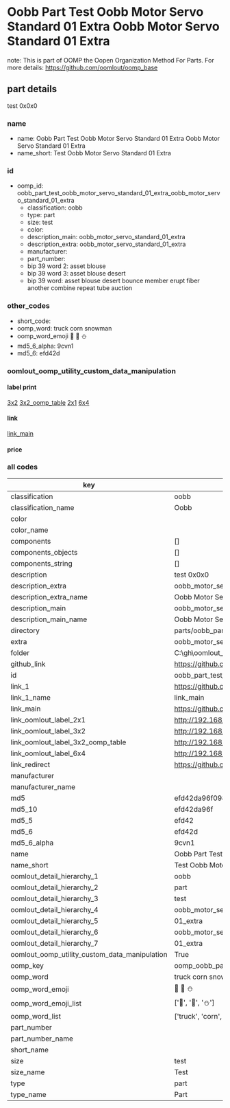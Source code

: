 # Oobb Part Test Oobb Motor Servo Standard 01 Extra Oobb Motor Servo Standard 01 Extra  

note: This is part of OOMP the Oopen Organization Method For Parts. For more details: https://github.com/oomlout/oomp_base

##  part details
  



test 0x0x0



### name
* name: Oobb Part Test Oobb Motor Servo Standard 01 Extra Oobb Motor Servo Standard 01 Extra
* name_short: Test Oobb Motor Servo Standard 01 Extra
### id
* oomp_id: oobb_part_test_oobb_motor_servo_standard_01_extra_oobb_motor_servo_standard_01_extra
  * classification: oobb
  * type: part
  * size: test
  * color: 
  * description_main: oobb_motor_servo_standard_01_extra
  * description_extra: oobb_motor_servo_standard_01_extra
  * manufacturer: 
  * part_number: 
  * bip 39 word 2: asset blouse
  * bip 39 word 3: asset blouse desert
  * bip 39 word: asset blouse desert bounce member erupt fiber another combine repeat tube auction

### other_codes
* short_code: 
* oomp_word: truck corn snowman
* oomp_word_emoji :truck: :corn: :snowman:
* md5_6_alpha: 9cvn1
* md5_6: efd42d






### oomlout_oomp_utility_custom_data_manipulation
#### label print
[3x2](http://192.168.1.245:1112/?label=oomp%209cvn1)
[3x2_oomp_table](http://192.168.1.108:1112/?label=oomp%209cvn1)
[2x1](http://192.168.1.242:1112/?label=oomp%209cvn1)
[6x4](http://192.168.1.55:1112/?label=oomp%209cvn1)    

#### link

[link_main](https://github.com/oomlout/oomlout_oobb_version_4_generated_parts/tree/main/navigation_oomp/oobb/part/test/oobb_motor_servo_standard_01_extra/oobb_motor_servo_standard_01_extra/part)                              

#### price







### all codes 
| key | value |  
| --- | --- |  
| classification | oobb |  
| classification_name | Oobb |  
| color |  |  
| color_name |  |  
| components | [] |  
| components_objects | [] |  
| components_string | [] |  
| description | test 0x0x0 |  
| description_extra | oobb_motor_servo_standard_01_extra |  
| description_extra_name | Oobb Motor Servo Standard 01 Extra |  
| description_main | oobb_motor_servo_standard_01_extra |  
| description_main_name | Oobb Motor Servo Standard 01 Extra |  
| directory | parts/oobb_part_test_oobb_motor_servo_standard_01_extra_oobb_motor_servo_standard_01_extra |  
| extra | oobb_motor_servo_standard_01 |  
| folder | C:\gh\oomlout_oobb_version_4_generated_parts\parts\oobb_part_test_oobb_motor_servo_standard_01_extra_oobb_motor_servo_standard_01_extra |  
| github_link | https://github.com/oomlout/oomlout_oomp_part_src/tree/main/parts/oobb_part_test_oobb_motor_servo_standard_01_extra_oobb_motor_servo_standard_01_extra |  
| id | oobb_part_test_oobb_motor_servo_standard_01_extra_oobb_motor_servo_standard_01_extra |  
| link_1 | https://github.com/oomlout/oomlout_oobb_version_4_generated_parts/tree/main/navigation_oomp/oobb/part/test/oobb_motor_servo_standard_01_extra/oobb_motor_servo_standard_01_extra/part |  
| link_1_name | link_main |  
| link_main | https://github.com/oomlout/oomlout_oobb_version_4_generated_parts/tree/main/navigation_oomp/oobb/part/test/oobb_motor_servo_standard_01_extra/oobb_motor_servo_standard_01_extra/part |  
| link_oomlout_label_2x1 | http://192.168.1.242:1112/?label=oomp%209cvn1 |  
| link_oomlout_label_3x2 | http://192.168.1.245:1112/?label=oomp%209cvn1 |  
| link_oomlout_label_3x2_oomp_table | http://192.168.1.108:1112/?label=oomp%209cvn1 |  
| link_oomlout_label_6x4 | http://192.168.1.55:1112/?label=oomp%209cvn1 |  
| link_redirect | https://github.com/oomlout/oomlout_oobb_version_4_generated_parts/tree/main/parts/oobb_test_ex_oobb_motor_servo_standard_01 |  
| manufacturer |  |  
| manufacturer_name |  |  
| md5 | efd42da96f098ab533c561a67746086d |  
| md5_10 | efd42da96f |  
| md5_5 | efd42 |  
| md5_6 | efd42d |  
| md5_6_alpha | 9cvn1 |  
| name | Oobb Part Test Oobb Motor Servo Standard 01 Extra Oobb Motor Servo Standard 01 Extra |  
| name_short | Test Oobb Motor Servo Standard 01 Extra |  
| oomlout_detail_hierarchy_1 | oobb |  
| oomlout_detail_hierarchy_2 | part |  
| oomlout_detail_hierarchy_3 | test |  
| oomlout_detail_hierarchy_4 | oobb_motor_servo_standard |  
| oomlout_detail_hierarchy_5 | 01_extra |  
| oomlout_detail_hierarchy_6 | oobb_motor_servo_standard |  
| oomlout_detail_hierarchy_7 | 01_extra |  
| oomlout_oomp_utility_custom_data_manipulation | True |  
| oomp_key | oomp_oobb_part_test_oobb_motor_servo_standard_01_extra_oobb_motor_servo_standard_01_extra |  
| oomp_word | truck corn snowman |  
| oomp_word_emoji | :truck: :corn: :snowman: |  
| oomp_word_emoji_list | [':truck:', ':corn:', ':snowman:'] |  
| oomp_word_list | ['truck', 'corn', 'snowman'] |  
| part_number |  |  
| part_number_name |  |  
| short_name |  |  
| size | test |  
| size_name | Test |  
| type | part |  
| type_name | Part |  

